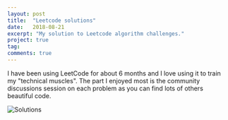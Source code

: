 ```yaml
---
layout: post
title:  "Leetcode solutions"
date:   2018-08-21
excerpt: "My solution to Leetcode algorithm challenges."
project: true
tag:
comments: true
---
```


I have been using LeetCode for about 6 months and I love using it to train my "technical muscles". The part I enjoyed most is the community discussions session on each problem as you can find lots of others beautiful code.

![Solutions](https://github.com/user3301/leetcodecsharp)

